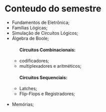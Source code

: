 
<h1> <b> Conteudo do semestre </b> </h1>

<ul>
	<li>Fundamentos de Eletrônica;</li>
	<li>Famílias Lógicas; </li>
	<li>Simulação de Circuitos Lógicos; </li>
	<li>Álgebra de Boole; </li>
	<ul>
		<h4><b> Circuitos Combinacionais: </b></h4>
		<li>codificadores;</li>
		<li>multiplexadores e aritméticos;</li>
	</ul>
	<ul>
		<h4><b> Circuitos Sequenciais: </b> </h4>
		<li>Latches;</li>
		<li>Flip-Flops e Registradores;</li>
	</ul>
	</br>
	<li>Memórias;</li>
</ul>

